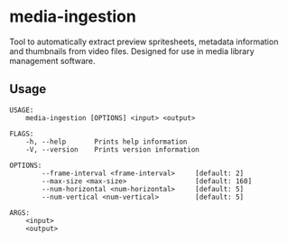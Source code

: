 # media-ingestion

Tool to automatically extract preview spritesheets, metadata information and thumbnails from video files.
Designed for use in media library management software.

## Usage

```
USAGE:
    media-ingestion [OPTIONS] <input> <output>

FLAGS:
    -h, --help       Prints help information
    -V, --version    Prints version information

OPTIONS:
        --frame-interval <frame-interval>     [default: 2]
        --max-size <max-size>                 [default: 160]
        --num-horizontal <num-horizontal>     [default: 5]
        --num-vertical <num-vertical>         [default: 5]

ARGS:
    <input>     
    <output>    
```